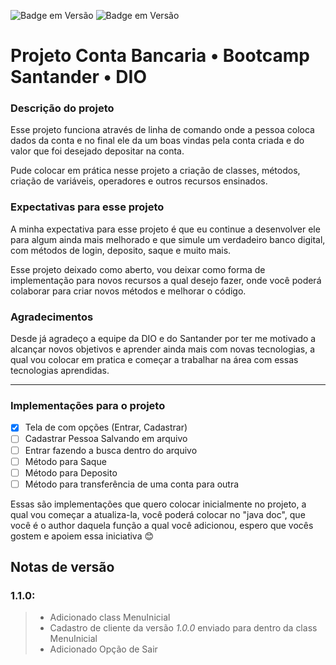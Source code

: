 ![Badge em Versão](http://img.shields.io/static/v1?label=version&message=1.1.0&color=GREEN&style=for-the-badge)
![Badge em Versão](http://img.shields.io/static/v1?label=java&message=17&color=GREEN&style=for-the-badge)

# Projeto Conta Bancaria • Bootcamp Santander • DIO

### Descrição do projeto

Esse projeto funciona através de linha de comando onde a pessoa coloca dados da conta e no final ele da um boas vindas pela conta criada e do valor que foi desejado depositar na conta.

Pude colocar em prática nesse projeto a criação de classes, métodos, criação de variáveis, operadores e outros recursos ensinados.

### Expectativas para esse projeto

A minha expectativa para esse projeto é que eu continue a desenvolver ele para algum ainda mais melhorado e que simule um verdadeiro banco digital, com métodos de login, deposito, saque e muito mais.

Esse projeto deixado como aberto, vou deixar como forma de implementação para novos recursos a qual desejo fazer, onde você poderá colaborar para criar novos métodos e melhorar o código.

### Agradecimentos

Desde já agradeço a equipe da DIO e do Santander por ter me motivado a alcançar novos objetivos e aprender ainda mais com novas tecnologias, a qual vou colocar em pratica e começar a trabalhar na área com essas tecnologias aprendidas.

---

### Implementações para o projeto

* [X] Tela de com opções (Entrar, Cadastrar)
* [ ] Cadastrar Pessoa Salvando em arquivo
* [ ] Entrar fazendo a busca dentro do arquivo
* [ ] Método para Saque
* [ ] Método para Deposito
* [ ] Método para transferência de uma conta para outra

Essas são implementações que quero colocar inicialmente no projeto, a qual vou começar a atualiza-la, você poderá colocar no "java doc", que você é o author daquela função a qual você adicionou, espero que vocês gostem e apoiem essa iniciativa 😊

## Notas de versão

### **1.1.0**:
> - Adicionado class MenuInicial
> - Cadastro de cliente da versão _1.0.0_ enviado para dentro da class MenuInicial
> - Adicionado Opção de Sair